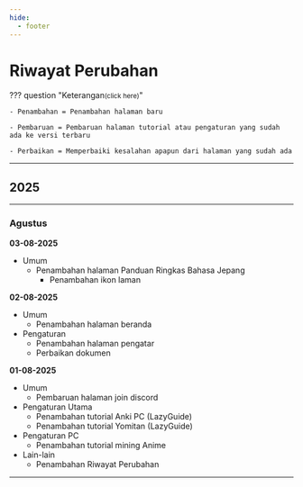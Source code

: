 ```yaml
---
hide:
  - footer
---
```

# Riwayat Perubahan

??? question "Keterangan<small>(click here)</small>"

    - Penambahan = Penambahan halaman baru

    - Pembaruan = Pembaruan halaman tutorial atau pengaturan yang sudah ada ke versi terbaru

    - Perbaikan = Memperbaiki kesalahan apapun dari halaman yang sudah ada

---

## 2025

---

### Agustus

**03-08-2025**

- Umum
	- Penambahan halaman Panduan Ringkas Bahasa Jepang
        - Penambahan ikon laman

**02-08-2025**

- Umum
	- Penambahan halaman beranda
- Pengaturan
	- Penambahan halaman pengatar
	- Perbaikan dokumen

**01-08-2025**

- Umum
	- Pembaruan halaman join discord
- Pengaturan Utama
	- Penambahan tutorial Anki PC (LazyGuide)
	- Penambahan tutorial Yomitan (LazyGuide)
- Pengaturan PC
	- Penambahan tutorial mining Anime
- Lain-lain
	- Penambahan Riwayat Perubahan


---